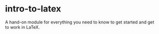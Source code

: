# intro-to-latex
A hand-on module for everything you need to know to get started and get to work in LaTeX.
